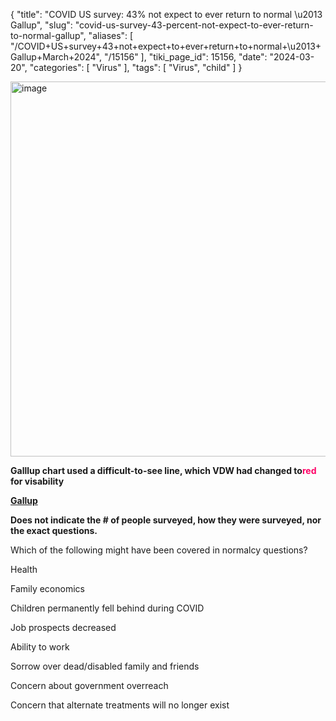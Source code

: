 {
    "title": "COVID US survey: 43% not expect to ever return to normal \u2013 Gallup",
    "slug": "covid-us-survey-43-percent-not-expect-to-ever-return-to-normal-gallup",
    "aliases": [
        "/COVID+US+survey+43+not+expect+to+ever+return+to+normal+\u2013+Gallup+March+2024",
        "/15156"
    ],
    "tiki_page_id": 15156,
    "date": "2024-03-20",
    "categories": [
        "Virus"
    ],
    "tags": [
        "Virus",
        "child"
    ]
}


<img src="https://d378j1rmrlek7x.cloudfront.net/attachments/png/normalicy.png" alt="image" width="600">

 **Galllup chart used a difficult-to-see line, which VDW had changed to<span style="color:#F06;">red </span>for visability** 

 **[Gallup ](https://news.gallup.com/poll/612230/four-years-say-covid-pandemic.aspx?utm_source=substack&utm_medium=email)** 

 **Does not indicate the # of people surveyed, how they were surveyed, nor the exact questions.** 

Which of the following might have been covered in normalcy questions?

Health

Family economics

Children permanently fell behind during COVID

Job prospects decreased

Ability to work

Sorrow over dead/disabled family and friends

Concern about government overreach

Concern that alternate treatments will no longer exist